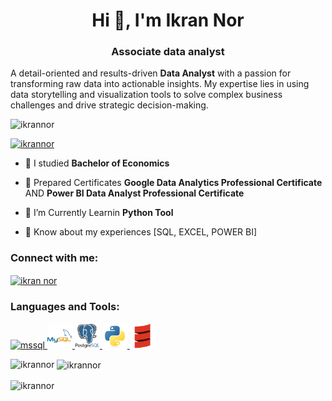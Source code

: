 
<h1 align="center">Hi 👋, I'm Ikran Nor</h1>
<h3 align="center">Associate data analyst</h3>

A detail-oriented and results-driven **Data Analyst** with a passion for transforming raw data into actionable insights.
My expertise lies in using data storytelling and visualization tools to solve complex business challenges and drive strategic decision-making. 


<p align="left"> <img src="https://komarev.com/ghpvc/?username=ikrannor&label=Profile%20views&color=0e75b6&style=flat" alt="ikrannor" /> </p>

<p align="left"> <a href="https://github.com/ryo-ma/github-profile-trophy"><img src="https://github-profile-trophy.vercel.app/?username=ikrannor" alt="ikrannor" /></a> </p>

- 🔭 I studied **Bachelor of Economics**

- 🌱 Prepared Certificates **Google Data Analytics Professional Certificate** AND **Power BI Data Analyst Professional Certificate**
- 👯 I’m Currently Learnin **Python Tool**
- 📄 Know about my experiences [SQL, EXCEL, POWER BI]

<h3 align="left">Connect with me:</h3>
<p align="left">
<a href="https://linkedin.com/in/ikran nor" target="blank"><img align="center" src="https://raw.githubusercontent.com/rahuldkjain/github-profile-readme-generator/master/src/images/icons/Social/linked-in-alt.svg" alt="ikran nor" height="30" width="40" /></a>
</p>

<h3 align="left">Languages and Tools:</h3>
<p align="left"> <a href="https://www.microsoft.com/en-us/sql-server" target="_blank" rel="noreferrer"> <img src="https://www.svgrepo.com/show/303229/microsoft-sql-server-logo.svg" alt="mssql" width="40" height="40"/> </a> <a href="https://www.mysql.com/" target="_blank" rel="noreferrer"> <img src="https://raw.githubusercontent.com/devicons/devicon/master/icons/mysql/mysql-original-wordmark.svg" alt="mysql" width="40" height="40"/> </a> <a href="https://www.postgresql.org" target="_blank" rel="noreferrer"> <img src="https://raw.githubusercontent.com/devicons/devicon/master/icons/postgresql/postgresql-original-wordmark.svg" alt="postgresql" width="40" height="40"/> </a> <a href="https://www.python.org" target="_blank" rel="noreferrer"> <img src="https://raw.githubusercontent.com/devicons/devicon/master/icons/python/python-original.svg" alt="python" width="40" height="40"/> </a> <a href="https://www.scala-lang.org" target="_blank" rel="noreferrer"> <img src="https://raw.githubusercontent.com/devicons/devicon/master/icons/scala/scala-original.svg" alt="scala" width="40" height="40"/> </a> </p>

<p><img align="left" src="https://github-readme-stats.vercel.app/api/top-langs?username=ikrannor&show_icons=true&locale=en&layout=compact" alt="ikrannor" /></p>

<p>&nbsp;<img align="center" src="https://github-readme-stats.vercel.app/api?username=ikrannor&show_icons=true&locale=en" alt="ikrannor" /></p>

<p><img align="center" src="https://github-readme-streak-stats.herokuapp.com/?user=ikrannor&" alt="ikrannor" /></p>
